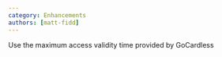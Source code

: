 ```yaml
---
category: Enhancements
authors: [matt-fidd]
---
```


Use the maximum access validity time provided by GoCardless
